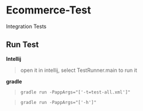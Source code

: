# Ecommerce-Test

Integration Tests

## Run Test

**Intellij**
> open it in intellij, select TestRunner.main to run it

**gradle**
> `gradle run -PappArgs="['-t=test-all.xml']"`

> `gradle run -PappArgs="['-h']"`
